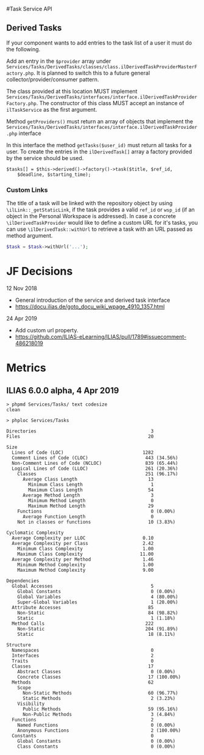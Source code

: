 #Task Service API

## Derived Tasks

If your component wants to add entries to the task list of a user it must do the following.

Add an entry in the `$provider` array under `Services/Tasks/DerivedTasks/classes/class.ilDerivedTaskProviderMasterFactory.php`. It is planned to switch this to a future general collector/provider/consumer pattern.

The class provided at this location MUST implement `Services/Tasks/DerivedTasks/interfaces/interface.ilDerivedTaskProviderFactory.php`. The constructor of this class MUST accept an instance of `ilTaskService` as the first argument.


Method `getProviders()` must return an array of objects that implement the `Services/Tasks/DerivedTasks/interfaces/interface.ilDerivedTaskProvider.php` interface

In this interface the method `getTasks($user_id)` must return all tasks for a user. To create the entries in the `ilDerivedTask[]` array a factory provided by the service should be used.

```
$tasks[] = $this->derived()->factory()->task($title, $ref_id,
	$deadline, $starting_time);
```

### Custom Links

The title of a task will be linked with the repository object
by using `\ilLink::_getStaticLink`, if the task provides a valid `ref_id` 
or `wsp_id` (if an object in the Personal Workspace is addressed). 
In case a concrete `\ilDerivedTaskProvider` would like to define a custom URL for
it's tasks, you can use `\ilDerivedTask::withUrl` to retrieve a task with an URL
passed as method argument.

```php
$task = $task->withUrl('...');
``` 

# JF Decisions

12 Nov 2018

- General introduction of the service and derived task interface
- https://docu.ilias.de/goto_docu_wiki_wpage_4910_1357.html

24 Apr 2019

- Add custom url property.
- https://github.com/ILIAS-eLearning/ILIAS/pull/1789#issuecomment-486218019

# Metrics

## ILIAS 6.0.0 alpha, 4 Apr 2019

```
> phpmd Services/Tasks/ text codesize
clean

> phploc Services/Tasks

Directories                                          3
Files                                               20

Size
  Lines of Code (LOC)                             1282
  Comment Lines of Code (CLOC)                     443 (34.56%)
  Non-Comment Lines of Code (NCLOC)                839 (65.44%)
  Logical Lines of Code (LLOC)                     261 (20.36%)
    Classes                                        251 (96.17%)
      Average Class Length                          13
        Minimum Class Length                         1
        Maximum Class Length                        54
      Average Method Length                          3
        Minimum Method Length                        0
        Maximum Method Length                       29
    Functions                                        0 (0.00%)
      Average Function Length                        0
    Not in classes or functions                     10 (3.83%)

Cyclomatic Complexity
  Average Complexity per LLOC                     0.10
  Average Complexity per Class                    2.42
    Minimum Class Complexity                      1.00
    Maximum Class Complexity                     11.00
  Average Complexity per Method                   1.46
    Minimum Method Complexity                     1.00
    Maximum Method Complexity                     9.00

Dependencies
  Global Accesses                                    5
    Global Constants                                 0 (0.00%)
    Global Variables                                 4 (80.00%)
    Super-Global Variables                           1 (20.00%)
  Attribute Accesses                                85
    Non-Static                                      84 (98.82%)
    Static                                           1 (1.18%)
  Method Calls                                     222
    Non-Static                                     204 (91.89%)
    Static                                          18 (8.11%)

Structure
  Namespaces                                         0
  Interfaces                                         2
  Traits                                             0
  Classes                                           17
    Abstract Classes                                 0 (0.00%)
    Concrete Classes                                17 (100.00%)
  Methods                                           62
    Scope
      Non-Static Methods                            60 (96.77%)
      Static Methods                                 2 (3.23%)
    Visibility
      Public Methods                                59 (95.16%)
      Non-Public Methods                             3 (4.84%)
  Functions                                          2
    Named Functions                                  0 (0.00%)
    Anonymous Functions                              2 (100.00%)
  Constants                                          0
    Global Constants                                 0 (0.00%)
    Class Constants                                  0 (0.00%)
```

